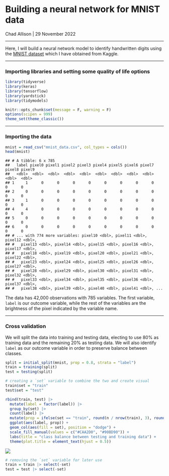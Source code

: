 Building a neural network for MNIST data
================
Chad Allison \| 29 November 2022

------------------------------------------------------------------------

Here, I will build a neural network model to identify handwritten digits
using the [MNIST
dataset](https://www.kaggle.com/c/digit-recognizer/overview) which I
have obtained from Kaggle.

------------------------------------------------------------------------

### Importing libraries and setting some quality of life options

``` r
library(tidyverse)
library(keras)
library(tensorflow)
library(yardstick)
library(tidymodels)

knitr::opts_chunk$set(message = F, warning = F)
options(scipen = 999)
theme_set(theme_classic())
```

------------------------------------------------------------------------

### Importing the data

``` r
mnist = read_csv("mnist_data.csv", col_types = cols())
head(mnist)
```

    ## # A tibble: 6 x 785
    ##   label pixel0 pixel1 pixel2 pixel3 pixel4 pixel5 pixel6 pixel7 pixel8 pixel9
    ##   <dbl>  <dbl>  <dbl>  <dbl>  <dbl>  <dbl>  <dbl>  <dbl>  <dbl>  <dbl>  <dbl>
    ## 1     1      0      0      0      0      0      0      0      0      0      0
    ## 2     0      0      0      0      0      0      0      0      0      0      0
    ## 3     1      0      0      0      0      0      0      0      0      0      0
    ## 4     4      0      0      0      0      0      0      0      0      0      0
    ## 5     0      0      0      0      0      0      0      0      0      0      0
    ## 6     0      0      0      0      0      0      0      0      0      0      0
    ## # ... with 774 more variables: pixel10 <dbl>, pixel11 <dbl>, pixel12 <dbl>,
    ## #   pixel13 <dbl>, pixel14 <dbl>, pixel15 <dbl>, pixel16 <dbl>, pixel17 <dbl>,
    ## #   pixel18 <dbl>, pixel19 <dbl>, pixel20 <dbl>, pixel21 <dbl>, pixel22 <dbl>,
    ## #   pixel23 <dbl>, pixel24 <dbl>, pixel25 <dbl>, pixel26 <dbl>, pixel27 <dbl>,
    ## #   pixel28 <dbl>, pixel29 <dbl>, pixel30 <dbl>, pixel31 <dbl>, pixel32 <dbl>,
    ## #   pixel33 <dbl>, pixel34 <dbl>, pixel35 <dbl>, pixel36 <dbl>, pixel37 <dbl>,
    ## #   pixel38 <dbl>, pixel39 <dbl>, pixel40 <dbl>, pixel41 <dbl>, ...

The data has 42,000 observations with 785 variables. The first variable,
`label` is our outcome variable, while the rest of the variables are the
brightness of the pixel indicated by the variable name.

------------------------------------------------------------------------

### Cross validation

We will split the data into training and testing data, electing to use
80% as training data and the remaining 20% as testing data. We will also
identify `label` as our outcome variable in order to preserve balance
between classes.

``` r
split = initial_split(mnist, prop = 0.8, strata = "label")
train = training(split)
test = testing(split)

# creating a `set` variable to combine the two and create visual
train$set = "train"
test$set = "test"

rbind(train, test) |>
  mutate(label = factor(label)) |>
  group_by(set) |>
  count(label) |>
  mutate(prop = ifelse(set == "train", round(n / nrow(train), 3), round(n / nrow(test), 3))) |>
  ggplot(aes(label, prop)) +
  geom_col(aes(fill = set), position = "dodge") +
  scale_fill_manual(values = c("#CAA2D0", "#90BD90")) +
  labs(title = "class balance between testing and training data") +
  theme(plot.title = element_text(hjust = 0.5))
```

![](mnist-nnet_files/figure-gfm/unnamed-chunk-3-1.png)<!-- -->

``` r
# removing the `set` variable for later use
train = train |> select(-set)
test = test |> select(-set)
```
